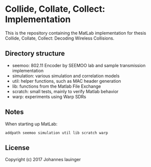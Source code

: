 # Collide, Collate, Collect: Implementation

This is the repository containing the MatLab implementation for thesis Collide, Collate, Collect: Decoding Wireless Collisions.


## Directory structure

 - seemoo: 802.11 Encoder by SEEMOO lab and sample transmission implementation
 - simulation: various simulation and correlation models
 - util: helper functions, such as MAC header generation
 - lib: functions from the Matlab File Exchange
 - scratch: small tests, mainly to verify Matlab behavior
 - warp: experiments using Warp SDRs


## Notes

When starting up MatLab:

```
addpath seemoo simulation util lib scratch warp
```


## License

Copyright (c) 2017 Johannes lauinger
